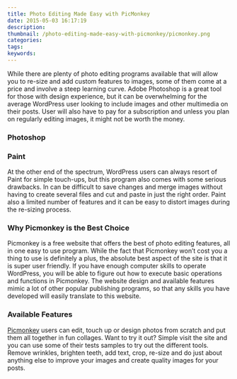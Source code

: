 ```yaml
---
title: Photo Editing Made Easy with PicMonkey
date: 2015-05-03 16:17:19
description:
thumbnail: /photo-editing-made-easy-with-picmonkey/picmonkey.png
categories:
tags:
keywords:
---
```


While there are plenty of photo editing programs available that will allow you to re-size and add custom features to images, some of them come at a price and involve a steep learning curve. Adobe Photoshop is a great tool for those with design experience, but it can be overwhelming for the average WordPress user looking to include images and other multimedia on their posts. User will also have to pay for a subscription and unless you plan on regularly editing images, it might not be worth the money.
<!-- more -->
### **Photoshop**

### **Paint**

At the other end of the spectrum, WordPress users can always resort of Paint for simple touch-ups, but this program also comes with some serious drawbacks. In can be difficult to save changes and merge images without having to create several files and cut and paste in just the right order. Paint also a limited number of features and it can be easy to distort images during the re-sizing process.

### **Why Picmonkey is the Best Choice**

Picmonkey is a free website that offers the best of photo editing features, all in one easy to use program. While the fact that Picmonkey won’t cost you a thing to use is definitely a plus, the absolute best aspect of the site is that it is super user friendly. If you have enough computer skills to operate WordPress, you will be able to figure out how to execute basic operations and functions in Picmonkey. The website design and available features mimic a lot of other popular publishing programs, so that any skills you have developed will easily translate to this website.

### **Available Features**

[Picmonkey](https://www.picmonkey.com/) users can edit, touch up or design photos from scratch and put them all together in fun collages. Want to try it out? Simple visit the site and you can use some of their tests samples to try out the different tools. Remove wrinkles, brighten teeth, add text, crop, re-size and do just about anything else to improve your images and create quality images for your posts.
